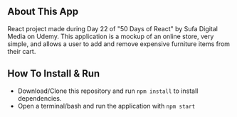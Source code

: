 ## About This App
React project made during Day 22 of "50 Days of React" by Sufa Digital Media on Udemy.
This application is a mockup of an online store, very simple, and allows a user to add and remove expensive furniture items from their cart.

## How To Install & Run
- Download/Clone this repository and run `npm install` to install dependencies.
- Open a terminal/bash and run the application with `npm start`
